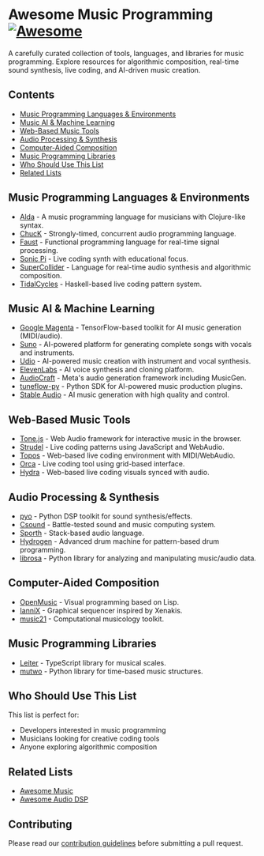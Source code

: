 # Awesome Music Programming [![Awesome](https://awesome.re/badge.svg)](https://awesome.re)

A carefully curated collection of tools, languages, and libraries for music programming. Explore resources for algorithmic composition, real-time sound synthesis, live coding, and AI-driven music creation.

## Contents

- [Music Programming Languages & Environments](#music-programming-languages--environments)
- [Music AI & Machine Learning](#music-ai--machine-learning)
- [Web-Based Music Tools](#web-based-music-tools)
- [Audio Processing & Synthesis](#audio-processing--synthesis)
- [Computer-Aided Composition](#computer-aided-composition)
- [Music Programming Libraries](#music-programming-libraries)
- [Who Should Use This List](#who-should-use-this-list)
- [Related Lists](#related-lists)

## Music Programming Languages & Environments

- [Alda](https://github.com/alda-lang/alda) - A music programming language for musicians with Clojure-like syntax.
- [ChucK](https://chuck.cs.princeton.edu) - Strongly-timed, concurrent audio programming language.
- [Faust](https://faust.grame.fr) - Functional programming language for real-time signal processing.
- [Sonic Pi](https://sonic-pi.net) - Live coding synth with educational focus.
- [SuperCollider](https://supercollider.github.io) - Language for real-time audio synthesis and algorithmic composition.
- [TidalCycles](https://tidalcycles.org) - Haskell-based live coding pattern system.

## Music AI & Machine Learning

- [Google Magenta](https://magenta.tensorflow.org) - TensorFlow-based toolkit for AI music generation (MIDI/audio).
- [Suno](https://www.suno.ai) - AI-powered platform for generating complete songs with vocals and instruments.
- [Udio](https://udio.com) - AI-powered music creation with instrument and vocal synthesis.
- [ElevenLabs](https://elevenlabs.io) - AI voice synthesis and cloning platform.
- [AudioCraft](https://github.com/facebookresearch/audiocraft) - Meta's audio generation framework including MusicGen.
- [tuneflow-py](https://github.com/tuneflow/tuneflow-py) - Python SDK for AI-powered music production plugins.
- [Stable Audio](https://www.stableaudio.com/) - AI music generation with high quality and control.

## Web-Based Music Tools

- [Tone.js](https://tonejs.github.io) - Web Audio framework for interactive music in the browser.
- [Strudel](https://strudel.tidalcycles.org) - Live coding patterns using JavaScript and WebAudio.
- [Topos](https://topos.live) - Web-based live coding environment with MIDI/WebAudio.
- [Orca](https://hundredrabbits.itch.io/orca) - Live coding tool using grid-based interface.
- [Hydra](https://hydra.ojack.xyz) - Web-based live coding visuals synced with audio.

## Audio Processing & Synthesis

- [pyo](https://github.com/belangeo/pyo) - Python DSP toolkit for sound synthesis/effects.
- [Csound](https://csound.com) - Battle-tested sound and music computing system.
- [Sporth](https://paulbatchelor.github.io/proj/sporth.html) - Stack-based audio language.
- [Hydrogen](http://hydrogen-music.org) - Advanced drum machine for pattern-based drum programming.
- [librosa](https://librosa.org/) - Python library for analyzing and manipulating music/audio data.

## Computer-Aided Composition

- [OpenMusic](https://openmusic-project.github.io) - Visual programming based on Lisp.
- [IanniX](https://www.iannix.org) - Graphical sequencer inspired by Xenakis.
- [music21](https://web.mit.edu/music21) - Computational musicology toolkit.

## Music Programming Libraries

- [Leiter](https://github.com/felixroos/leiter) - TypeScript library for musical scales.
- [mutwo](https://github.com/mutwo-org/mutwo) - Python library for time-based music structures.

## Who Should Use This List

This list is perfect for:
- Developers interested in music programming
- Musicians looking for creative coding tools
- Anyone exploring algorithmic composition

## Related Lists

- [Awesome Music](https://github.com/ciconia/awesome-music#readme)
- [Awesome Audio DSP](https://github.com/olilarkin/awesome-audio-dsp#readme)

## Contributing

Please read our [contribution guidelines](CONTRIBUTING.md) before submitting a pull request.

